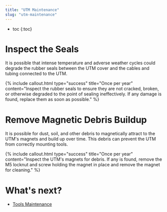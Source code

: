 ```yaml
---
title: "UTM Maintenance"
slug: "utm-maintenance"
---
```


* toc
{:toc}

# Inspect the Seals
It is possible that intense temperature and adverse weather cycles could degrade the rubber seals between the UTM cover and the cables and tubing connected to the UTM.

{%
include callout.html
type="success"
title="Once per year"
content="Inspect the rubber seals to ensure they are not cracked, broken, or otherwise degraded to the point of sealing ineffectively. If any damage is found, replace them as soon as possible."
%}

# Remove Magnetic Debris Buildup
It is possible for dust, soil, and other debris to magnetically attract to the UTM's magnets and build up over time. This debris can prevent the UTM from correctly mounting tools.

{%
include callout.html
type="success"
title="Once per year"
content="Inspect the UTM's magnets for debris. If any is found, remove the M5 locknut and screw holding the magnet in place and remove the magnet for cleaning."
%}


# What's next?

 * [Tools Maintenance](../maintenance-guide/tools-maintenance.md)
